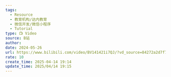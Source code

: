 ```yaml
---
tags:
  - Resource
  - 教育机构/达内教育
  - 微信开发/微信小程序
  - Tutorial
type: 📺 Video
source: B站
author: 
date: 2024-05-26
url: https://www.bilibili.com/video/BV141421i7QJ/?vd_source=84272a2d7f72158b38778819be5bc6ad
rate: 10
create_time: 2025-04-14 19:14
update_time: 2025/04/14 19:15
---
```

